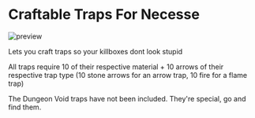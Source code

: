 # Craftable Traps For Necesse

![preview](https://user-images.githubusercontent.com/65731940/176821307-519a8b74-da97-417d-9421-77906be1a398.png)

Lets you craft traps so your killboxes dont look stupid

All traps require 10 of their respective material + 10 arrows of their respective trap type (10 stone arrows for an arrow trap, 10 fire for a flame trap)

The Dungeon Void traps have not been included. They're special, go and find them.
